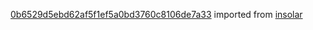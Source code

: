 [0b6529d5ebd62af5f1ef5a0bd3760c8106de7a33](https://github.com/insolar/insolar/commit/0b6529d5ebd62af5f1ef5a0bd3760c8106de7a33) imported from [insolar](https://github.com/insolar/insolar)
